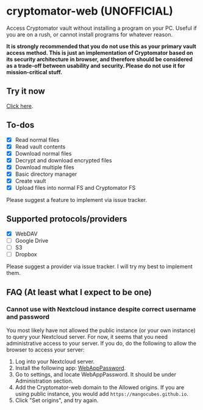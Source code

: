# cryptomator-web (UNOFFICIAL)
Access Cryptomator vault without installing a program on your PC. Useful if you are on a rush, or cannot install programs for whatever reason.

**It is strongly recommended that you do not use this as your primary vault access method. This is just an implementation of Cryptomator based on its security architecture in browser, and therefore should be considered as a trade-off between usability and security. Please do not use it for mission-critical stuff.**

## Try it now

[Click here](https://mangocubes.github.io/cryptomator-web/).

## To-dos
 - [x] Read normal files
 - [x] Read vault contents
 - [x] Download normal files
 - [x] Decrypt and download encrypted files
 - [x] Download multiple files
 - [x] Basic directory manager
 - [x] Create vault
 - [x] Upload files into normal FS and Cryptomator FS

Please suggest a feature to implement via issue tracker.

## Supported protocols/providers
 - [x] WebDAV
 - [ ] Google Drive
 - [ ] S3
 - [ ] Dropbox

Please suggest a provider via issue tracker. I will try my best to implement them.

## FAQ (At least what I expect to be one)
### Cannot use with Nextcloud instance despite correct username and password
You most likely have not allowed the public instance (or your own instance) to query your Nextcloud server. For now, it seems that you need administrative access to your server. If you do, do the following to allow the browser to access your server:

1. Log into your Nextcloud server.
2. Install the following app: [WebAppPassword](https://apps.nextcloud.com/apps/webapppassword).
3. Go to settings, and locate WebAppPassword. It should be under Administration section.
4. Add the Cryptomator-web domain to the Allowed origins. If you are using public instance, you would add `https://mangocubes.github.io`.
5. Click "Set origins", and try again.